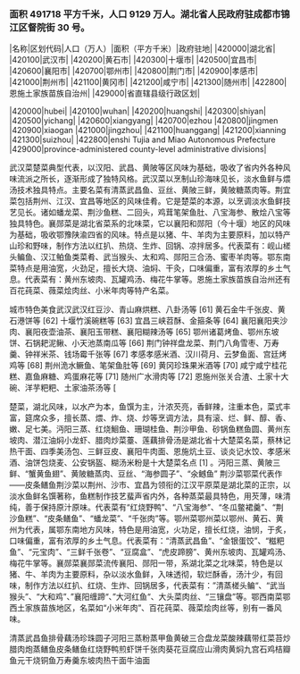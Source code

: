 ### 面积 491718 平方千米，人口 9129 万人。湖北省人民政府驻成都市锦江区督院街 30 号。

<!-- ||||| -->

|名称|区划代码|人口（万人）|面积（平方千米）|政府驻地| |420000|湖北省| |420100|武汉市| |420200|黄石市| |420300|十堰市| |420500|宜昌市| |420600|襄阳市| |420700|鄂州市| |420800|荆门市| |420900|孝感市| |421000|荆州市| |421100|黄冈市| |421200|咸宁市| |421300|随州市| |422800|恩施土家族苗族自治州| |429000|省直辖县级行政区划|

|420000|hubei| |420100|wuhan| |420200|huangshi| |420300|shiyan| |420500|yichang| |420600|xiangyang| |420700|ezhou |420800|jingmen |420900|xiaogan |421000|jingzhou| |421100|huanggang| |421200|xianning |421300|suizhou| |422800|enshi Tujia and Miao Autonomous Prefecture |429000|province-administered county-level administrative divisions|

武汉菜楚菜典型代表，以汉阳、武昌、黄陂等区风味为基础，吸收了省内外各种风味流派之所长，逐渐形成了独特风格。武汉菜以烹制山珍海味见长，淡水鱼鲜与煨汤技术独具特点。主要名菜有清蒸武昌鱼、豆丝、黄陂三鲜，黄陂糖蒸肉等。荆宜菜包括荆州、江汉、宜昌等地区的风味佳肴。它是楚菜的本源，以烹调淡水鱼鲜技艺见长。诸如蟠龙菜、荆沙鱼糕、二回头，鸡茸笔架鱼肚、八宝海参、散烩八宝等独具特色。襄郧菜是湖北省菜系的北味菜，它以襄阳和郧阳（今十堰）地区的风味为基础，吸收鄂豫陕渝四省的风味。特点是以猪、牛、羊肉为主要原料，加以特产山珍和野味，制作方法以红扒、热烧、生炸、回锅、凉拌居多。代表菜有：岘山槎头鳊鱼、汉江鲌鱼类菜肴、武当猴头、太和鸡、郧阳三合汤、蜜枣羊肉等。鄂东南菜特点是用油宽，火劲足，擅长大烧、油焖、干灸，口味偏重，富有浓厚的乡土气息。代表菜有：黄州东坡肉、瓦罐鸡汤、梅花牛掌等。恩施土家族苗族自治州还有百花莼菜、薇菜烩肉丝、小米年肉等特产名菜。

城市特色美食武汉武汉红豆沙、青山麻烘糕、八卦汤等 [61] 黄石金牛千张皮、黄石港饼等 [62] 十堰竹溪碗糕等 [63] 宜昌三峡苕酥、金箍条等 [64] 襄阳襄阳夹沙肉、襄阳夜壶油茶、襄阳玉带糕、襄阳糊辣汤等 [65] 鄂州诸葛烤鱼、鄂州东坡饼、石锅耙泥鳅、小天池蒸南瓜等 [66] 荆门钟祥盘龙菜、荆门八角雪枣、万寿羹、钟祥米茶、钱场霉千张等 [67] 孝感孝感米酒、汉川荷月、云梦鱼面、宫廷烤鸡等 [68] 荆州洈水鳜鱼、笔架鱼肚等 [69] 黄冈珍珠果米酒等 [70] 咸宁咸宁桂花糕、嘉鱼麻糖、鸡蛋麻花等 [71] 随州广水滑肉等 [72] 恩施州张关合渣、土家十大碗、洋芋粑粑、土家油茶汤等 [

楚菜，湖北风味，以水产为本，鱼馔为主，汁浓芡亮，香鲜辣，注重本色，菜式丰富，筵席众多，擅长蒸、煨、炸、烧、炒等烹调方法，具有滚、烂、鲜、醇、香、嫩、足七美。沔阳三蒸、红烧鮰鱼、珊瑚桂鱼、荆沙甲鱼、砂锅鱼糕鱼圆、黄州东坡肉、潜江油焖小龙虾、腊肉炒菜薹、莲藕排骨汤是湖北省十大楚菜名菜，蔡林记热干面、四季美汤包、三鲜豆皮、襄阳牛肉面、恩施炕土豆、谈炎记水饺、孝感米酒、油饼包烧麦、公安锅盔、糊汤米粉是十大楚菜名点 [1] 。沔阳三蒸、黄陂三鲜、“蟹黄鱼翅”、黄陂糖蒸肉、豆丝、“海参圆子”、“氽鳡鱼” 荆沙菜鄂菜代表作——皮条鳝鱼荆沙菜以荆州、沙市、宜昌为领衔的江汉平原菜是湖北菜的正宗，以淡水鱼鲜名馔著称，鱼糕制作技艺蜚声省内外，各种蒸菜最具特色，用芡薄，味清纯，善于保持原汁原味。代表菜有“红烧野鸭”、“八宝海参”、“冬瓜鳖裙羹”、“荆沙鱼糕”、“皮条鳝鱼”、“蟠龙菜”、“千张肉”等。鄂州菜鄂州菜以鄂州、黄石、黄州为代表，属鄂东南地方风味，特色是用油宽，火功足，擅长红烧，油悯，于炙，口味偏重，富有浓厚的乡土气息。代表菜有：“清蒸武昌鱼”、“金银蛋饺”、“糍粑鱼”、“元宝肉”、“三鲜千张卷”、“豆腐盒”、“虎皮蹄膀”、黄州东坡肉、瓦罐鸡汤、梅花牛掌等。襄郧菜襄郧菜流传襄阳、郧阳一带，系湖北菜之北味菜，特色是以猪、牛、羊肉为主要原料，杂以淡水鱼鲜，入味透彻，软烂酥香，汤汁少，有回味，制作方法以红扒、红烧、生炸、回锅居多，代表菜有：”清蒸槎头鳊“、“武当猴头”、“大和鸡”、”襄阳缠蹄“、”大河红鱼“、大头菜肉丝、“三镶盘”等。鄂西南菜鄂西土家族苗族地区，名菜如“小米年肉”、百花莼菜、薇菜烩肉丝等，别有一番风味。

清蒸武昌鱼排骨藕汤珍珠圆子河阳三蒸粉蒸甲鱼黄破三合盘龙菜酸辣藕带红菜苔炒腊肉炮蒸鳝鱼皮条鳝鱼红烧野鸭煎虾饼千张肉葵花豆腐应山滑肉黄焖九宫石鸡桔瓣鱼元干烧铜鱼万寿羹东坡肉热干面牛油面
